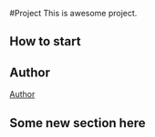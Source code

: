 #Project
This is awesome project.
## How to start
## Author

[Author](author.md)
## Some new section here 
